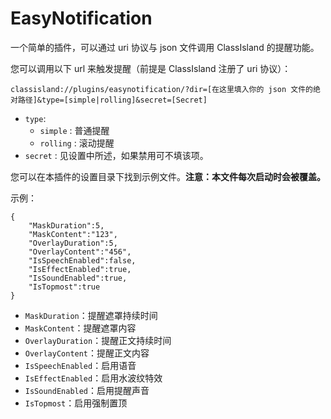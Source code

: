 # EasyNotification

一个简单的插件，可以通过 uri 协议与 json 文件调用 ClassIsland 的提醒功能。

您可以调用以下 url 来触发提醒（前提是 ClassIsland 注册了 uri 协议）：

```
classisland://plugins/easynotification/?dir=[在这里填入你的 json 文件的绝对路径]&type=[simple|rolling]&secret=[Secret]
```

- `type`:
  - `simple` : 普通提醒
  - `rolling` : 滚动提醒
- `secret` : 见设置中所述，如果禁用可不填该项。

您可以在本插件的设置目录下找到示例文件。**注意：本文件每次启动时会被覆盖。**

示例：

```
{
	"MaskDuration":5,
	"MaskContent":"123",
	"OverlayDuration":5,
	"OverlayContent":"456",
	"IsSpeechEnabled":false,
	"IsEffectEnabled":true,
	"IsSoundEnabled":true,
	"IsTopmost":true
}
```

- `MaskDuration`：提醒遮罩持续时间
- `MaskContent`：提醒遮罩内容
- `OverlayDuration`：提醒正文持续时间
- `OverlayContent`：提醒正文内容
- `IsSpeechEnabled`：启用语音
- `IsEffectEnabled`：启用水波纹特效
- `IsSoundEnabled`：启用提醒声音
- `IsTopmost`：启用强制置顶
